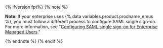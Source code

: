 {% ifversion fpt%}
{% note %}

**Note**: If your enterprise uses {% data variables.product.prodname_emus %}, you must follow a different process to configure SAML single sign-on. For more information, see "[Configuring SAML single sign-on for Enterprise Managed Users](/github/setting-up-and-managing-your-enterprise/managing-your-enterprise-users-with-your-identity-provider/configuring-saml-single-sign-on-for-enterprise-managed-users)."

{% endnote %}
{% endif %}